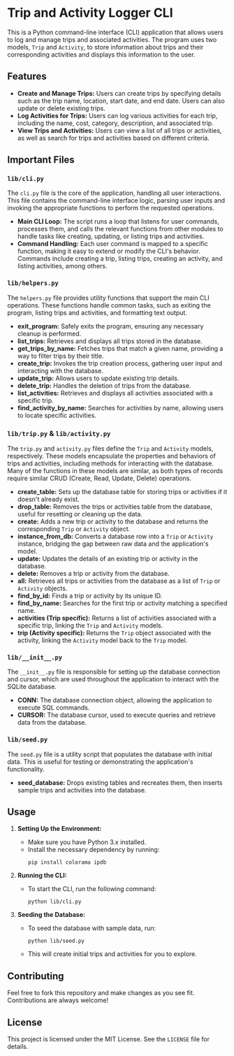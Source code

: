 # Trip and Activity Logger CLI

This is a Python command-line interface (CLI) application that allows users to log and manage trips and associated activities. The program uses two models, `Trip` and `Activity`, to store information about trips and their corresponding activities and displays this information to the user.

## Features

- **Create and Manage Trips:** Users can create trips by specifying details such as the trip name, location, start date, and end date. Users can also update or delete existing trips.
- **Log Activities for Trips:** Users can log various activities for each trip, including the name, cost, category, description, and associated trip.
- **View Trips and Activities:** Users can view a list of all trips or activities, as well as search for trips and activities based on different criteria.

## Important Files

### `lib/cli.py`

The `cli.py` file is the core of the application, handling all user interactions. This file contains the command-line interface logic, parsing user inputs and invoking the appropriate functions to perform the requested operations.

- **Main CLI Loop:** The script runs a loop that listens for user commands, processes them, and calls the relevant functions from other modules to handle tasks like creating, updating, or listing trips and activities.
- **Command Handling:** Each user command is mapped to a specific function, making it easy to extend or modify the CLI's behavior. Commands include creating a trip, listing trips, creating an activity, and listing activities, among others.

### `lib/helpers.py`

The `helpers.py` file provides utility functions that support the main CLI operations. These functions handle common tasks, such as exiting the program, listing trips and activities, and formatting text output.

- **exit_program:** Safely exits the program, ensuring any necessary cleanup is performed.
- **list_trips:** Retrieves and displays all trips stored in the database.
- **get_trips_by_name:** Fetches trips that match a given name, providing a way to filter trips by their title.
- **create_trip:** Invokes the trip creation process, gathering user input and interacting with the database.
- **update_trip:** Allows users to update existing trip details.
- **delete_trip:** Handles the deletion of trips from the database.
- **list_activities:** Retrieves and displays all activities associated with a specific trip.
- **find_activity_by_name:** Searches for activities by name, allowing users to locate specific activities.

### `lib/trip.py` & `lib/activity.py`

The `trip.py` and `activity.py` files define the `Trip` and `Activity` models, respectively. These models encapsulate the properties and behaviors of trips and activities, including methods for interacting with the database. Many of the functions in these models are similar, as both types of records require similar CRUD (Create, Read, Update, Delete) operations.

- **create_table:** Sets up the database table for storing trips or activities if it doesn't already exist.
- **drop_table:** Removes the trips or activities table from the database, useful for resetting or cleaning up the data.
- **create:** Adds a new trip or activity to the database and returns the corresponding `Trip` or `Activity` object.
- **instance_from_db:** Converts a database row into a `Trip` or `Activity` instance, bridging the gap between raw data and the application's model.
- **update:** Updates the details of an existing trip or activity in the database.
- **delete:** Removes a trip or activity from the database.
- **all:** Retrieves all trips or activities from the database as a list of `Trip` or `Activity` objects.
- **find_by_id:** Finds a trip or activity by its unique ID.
- **find_by_name:** Searches for the first trip or activity matching a specified name.
- **activities (Trip specific):** Returns a list of activities associated with a specific trip, linking the `Trip` and `Activity` models.
- **trip (Activity specific):** Returns the `Trip` object associated with the activity, linking the `Activity` model back to the `Trip` model.

### `lib/__init__.py`

The `__init__.py` file is responsible for setting up the database connection and cursor, which are used throughout the application to interact with the SQLite database.

- **CONN:** The database connection object, allowing the application to execute SQL commands.
- **CURSOR:** The database cursor, used to execute queries and retrieve data from the database.

### `lib/seed.py`

The `seed.py` file is a utility script that populates the database with initial data. This is useful for testing or demonstrating the application's functionality.

- **seed_database:** Drops existing tables and recreates them, then inserts sample trips and activities into the database.

## Usage

1. **Setting Up the Environment:**
   - Make sure you have Python 3.x installed.
   - Install the necessary dependency by running:
     ```
     pip install colorama ipdb
     ```

2. **Running the CLI:**
   - To start the CLI, run the following command:
     ```
     python lib/cli.py
     ```

3. **Seeding the Database:**
   - To seed the database with sample data, run:
     ```
     python lib/seed.py
     ```
   - This will create initial trips and activities for you to explore.

## Contributing

Feel free to fork this repository and make changes as you see fit. Contributions are always welcome!

## License

This project is licensed under the MIT License. See the `LICENSE` file for details.
